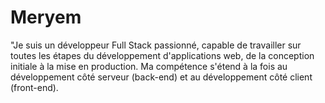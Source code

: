 # Meryem
 "Je suis un développeur Full Stack passionné, capable de travailler sur toutes les étapes du développement d'applications web, de la conception initiale à la mise en production. Ma compétence s'étend à la fois au développement côté serveur (back-end) et au développement côté client (front-end). 
